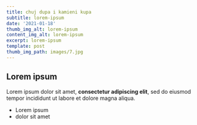 ```yaml
---
title: chuj dupa i kamieni kupa
subtitle: lorem-ipsum
date: '2021-01-18'
thumb_img_alt: lorem-ipsum
content_img_alt: lorem-ipsum
excerpt: lorem-ipsum
template: post
thumb_img_path: images/7.jpg
---
```

## Lorem ipsum

Lorem ipsum dolor sit amet, **consectetur adipiscing elit**, sed do eiusmod tempor incididunt ut labore et dolore magna aliqua.

- Lorem ipsum
- dolor sit amet